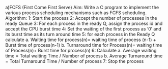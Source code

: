 
a)FCFS (First Come First Serve)
Aim: Write a C program to implement the various process scheduling mechanisms such as FCFS
scheduling.
Algorithm:
1: Start the process
2: Accept the number of processes in the ready Queue
3: For each process in the ready Q, assign the process id and accept the CPU burst time
4: Set the waiting of the first process as ‘0’ and its burst time as its turn around time
5: for each process in the Ready Q calculate
a. Waiting time for process(n)= waiting time of process (n-1) + Burst time of process(n-1)
b. Turnaround time for Process(n)= waiting time of Process(n)+ Burst time for process(n)
6: Calculate
a. Average waiting time = Total waiting Time / Number of process
b. Average Turnaround time = Total Turnaround Time / Number of process
7: Stop the process
